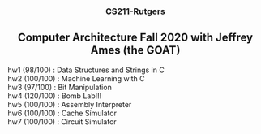 <h3 align="center">CS211-Rutgers</h3>

<h2 align="center">Computer Architecture Fall 2020 with Jeffrey Ames (the GOAT)</h2>

hw1 (98/100) : Data Structures and Strings in C  
hw2 (100/100) : Machine Learning with C  
hw3 (97/100) : Bit Manipulation  
hw4 (120/100) : Bomb Lab!!!  
hw5 (100/100) : Assembly Interpreter  
hw6 (100/100) : Cache Simulator  
hw7 (100/100) : Circuit Simulator

